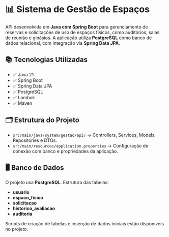 # 📊 Sistema de Gestão de Espaços

API desenvolvida em **Java com Spring Boot** para gerenciamento de reservas e solicitações de uso de espaços físicos, como auditórios, salas de reunião e ginásios. A aplicação utiliza **PostgreSQL** como banco de dados relacional, com integração via **Spring Data JPA**.

## 📚 Tecnologias Utilizadas

- ✅ Java 21  
- ✅ Spring Boot  
- ✅ Spring Data JPA  
- ✅ PostgreSQL  
- ✅ Lombok  
- ✅ Maven  

## 🗂️ Estrutura do Projeto

- `src/main/java/system/gestao/api/` → Controllers, Services, Models, Repositories e DTOs.
- `src/main/resources/application.properties` → Configuração de conexão com banco e propriedades da aplicação.

## 🖥️ Banco de Dados

O projeto usa **PostgreSQL**. Estrutura das tabelas:

- **usuario**
- **espaco_fisico**
- **solicitacao**
- **historico_avaliacao**
- **auditoria**

Scripts de criação de tabelas e inserção de dados iniciais estão disponíveis no projeto.

